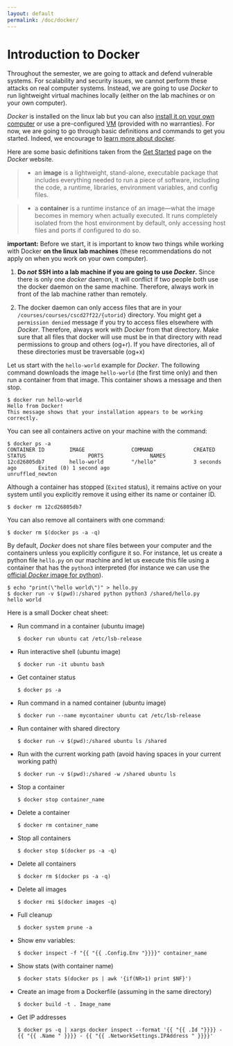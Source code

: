 ```yaml
---
layout: default
permalink: /doc/docker/
---
```


# Introduction to Docker

Throughout the semester, we are going to attack and defend vulnerable systems. For scalability and security issues, we cannot perform these attacks on real computer systems. Instead, we are going to use *Docker* to run lightweight virtual machines locally (either on the lab machines or on your own computer).

*Docker* is installed on the linux lab but you can also [install it on your own computer](https://docs.docker.com/engine/installation/) or use a pre-configured [VM](vm/) (provided with no warranties). For now, we are going to go through basic definitions and commands to get you started. Indeed, we encourage to [learn more about docker](https://docs.docker.com/get-started/).

Here are some basic definitions taken from the [Get Started](https://docs.docker.com/get-started/) page on the *Docker* website.

> - an **image** is a lightweight, stand-alone, executable package that includes everything needed to run a piece of software, including the code, a runtime, libraries, environment variables, and config files.

> - a **container** is a runtime instance of an image—what the image becomes in memory when actually executed. It runs completely isolated from the host environment by default, only accessing host files and ports if configured to do so.

**important:** Before we start, it is important to know two things while working with Docker **on the linux lab machines** (these recommendations do not apply on when you work on your own computer).

1. **Do *not* SSH into a lab machine if you are going to use *Docker*.** Since there is only one *docker* daemon, it will conflict if two people both use the docker daemon on the same machine. Therefore, always work in front of the lab machine rather than remotely.

2. The docker daemon can only access files that are in your `/courses/courses/cscd27f22/{utorid}` directory. You might get a `permission denied` message if you try to access files elsewhere with *Docker*. Therefore, always work with *Docker* from that directory. Make sure that all files that docker will use must be in that directory with read permissions to group and others (og+r). If you have directories, all of these directories must be traversable (og+x)

Let us start with the `hello-world` example for *Docker*. The following command downloads the image `hello-world` (the first time only) and then run a container from that image. This container shows a message and then stop. 

```
$ docker run hello-world
Hello from Docker!
This message shows that your installation appears to be working correctly.
```

You can see all containers active on your machine with the command: 
    
```
$ docker ps -a
CONTAINER ID        IMAGE               COMMAND             CREATED             STATUS                    PORTS               NAMES
12cd26805db7        hello-world         "/hello"            3 seconds ago       Exited (0) 1 second ago                       unruffled_newton
```
    
Although a container has stopped (`Exited` status), it remains active on your system until you explicitly remove it using either its name or container ID. 

```
$ docker rm 12cd26805db7
```

You can also remove all containers with one command: 

```
$ docker rm $(docker ps -a -q)
```

By default, *Docker* does not share files between your computer and the containers unless you explicitly configure it so. For instance, let us create a python file `hello.py` on our machine and let us execute this file using a container that has the `python3` interpreted (for instance we can use the [official *Docker* image for python](https://hub.docker.com/_/python/)).

```
$ echo "print(\"hello world\")" > hello.py
$ docker run -v $(pwd):/shared python python3 /shared/hello.py
hello world
```

Here is a small Docker cheat sheet:

- Run command in a container (ubuntu image)
  ```
  $ docker run ubuntu cat /etc/lsb-release
  ```

- Run interactive shell (ubuntu image)
  ```
  $ docker run -it ubuntu bash
  ```

- Get container status
  ```
  $ docker ps -a
  ```

- Run command in a named container (ubuntu image)
  ```
  $ docker run --name mycontainer ubuntu cat /etc/lsb-release
  ```

- Run container with shared directory
  ```
  $ docker run -v $(pwd):/shared ubuntu ls /shared
  ```

- Run with the current working path (avoid having spaces in your current working path)
  ```
  $ docker run -v $(pwd):/shared -w /shared ubuntu ls
  ```

- Stop a container 
  ```
  $ docker stop container_name
  ```

- Delete a container
  ```
  $ docker rm container_name
  ```

- Stop all containers
  ```
  $ docker stop $(docker ps -a -q)
  ```

- Delete all containers
  ```
  $ docker rm $(docker ps -a -q)
  ```

- Delete all images
  ```
  $ docker rmi $(docker images -q)
  ```

- Full cleanup
  ```
  $ docker system prune -a
  ```

- Show env variables:
  ```
  $ docker inspect -f "{{ "{{ .Config.Env "}}}}" container_name
  ```

- Show stats (with container name)
  ```
  $ docker stats $(docker ps | awk '{if(NR>1) print $NF}')
  ```

- Create an image from a Dockerfile (assuming in the same directory)
  ```
  $ docker build -t . Image_name
  ```

- Get IP addresses 
  ```
  $ docker ps -q | xargs docker inspect --format '{{ "{{ .Id "}}}} - {{ "{{ .Name " }}}} - {{ "{{ .NetworkSettings.IPAddress " }}}}'
  ```

